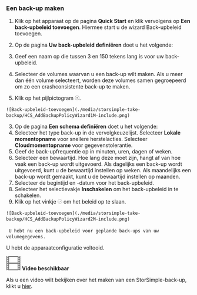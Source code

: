<!--author=alkohli last changed: 9/17/15-->

### Een back-up maken

1. Klik op het apparaat op de pagina **Quick Start** en klik vervolgens op **Een back-upbeleid toevoegen**. Hiermee start u de wizard Back-upbeleid toevoegen. 

2. Op de pagina **Uw back-upbeleid definiëren** doet u het volgende:
  1. Geef een naam op die tussen 3 en 150 tekens lang is voor uw back-upbeleid.
  2. Selecteer de volumes waarvan u een back-up wilt maken. Als u meer dan één volume selecteert, worden deze volumes samen gegroepeerd om zo een crashconsistente back-up te maken.
  3. Klik op het pijlpictogram ![pijltje](./media/storsimple-take-backup/HCS_ArrowIcon-include.png). 
  
    ![Back-upbeleid-toevoegen](./media/storsimple-take-backup/HCS_AddBackupPolicyWizard1M-include.png)

3. Op de pagina **Een schema definiëren** doet u het volgende:
  1. Selecteer het type back-up in de vervolgkeuzelijst. Selecteer **Lokale momentopname** voor snellere herstelacties. Selecteer **Cloudmomentopname** voor gegevenstolerantie.
  2. Geef de back-upfrequentie op in minuten, uren, dagen of weken.
  3. Selecteer een bewaartijd. Hoe lang deze moet zijn, hangt af van hoe vaak een back-up wordt uitgevoerd. Als dagelijks een back-up wordt uitgevoerd, kunt u de bewaartijd instellen op weken. Als maandelijks een back-up wordt gemaakt, kunt u de bewaartijd instellen op maanden.
  4. Selecteer de begintijd en -datum voor het back-upbeleid.
  5. Selecteer het selectievakje **Inschakelen** om het back-upbeleid in te schakelen. 
  6. Klik op het vinkje ![vinkje](./media/storsimple-take-backup/HCS_CheckIcon-include.png) om het beleid op te slaan.

    ![Back-upbeleid-toevoegen](./media/storsimple-take-backup/HCS_AddBackupPolicyWizard2M-include.png)
 
     U hebt nu een back-upbeleid voor geplande back-ups van uw volumegegevens.

U hebt de apparaatconfiguratie voltooid. 

![Video beschikbaar](./media/storsimple-take-backup/Video_icon.png) **Video beschikbaar**

Als u een video wilt bekijken over het maken van een StorSimple-back-up, klikt u [hier](https://azure.microsoft.com/documentation/videos/take-a-storsimple-backup/).


<!--HONumber=sep16_HO2-->


